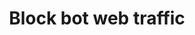 ---
title: "Block bot web traffic"
source: "https://help.amplitude.com/hc/en-us/articles/14884769332507-Block-bot-web-traffic"
id: 9996cae3-403c-44be-9b25-61efb780a3e9
---